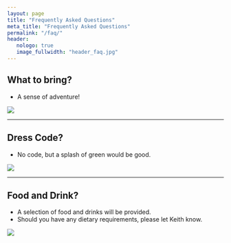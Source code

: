 ```yaml
---
layout: page
title: "Frequently Asked Questions"
meta_title: "Frequently Asked Questions"
permalink: "/faq/"
header:
   nologo: true
   image_fullwidth: "header_faq.jpg"
---
```

## What to bring?

- A sense of adventure!

<img src="{{ site.url }}{{ site.baseurl }}/images/faq-1.jpg">


----

## Dress Code?

- No code, but a splash of green would be good.

<img src="{{ site.url }}{{ site.baseurl }}/images/faq-2.jpg">

----



## Food and Drink?

- A selection of food and drinks will be provided.
- Should you have any dietary requirements, please let Keith know.

<img src="{{ site.url }}{{ site.baseurl }}/images/faq-3.jpg">


